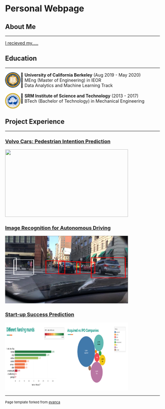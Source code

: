 # Personal Webpage

## About Me
---
[I recieved my.....](/about.md)

## Education
---

<img style="float: left;" src="images/berkeley.png?raw=true" width="50" height="50"/>&#8;
 **University of California Berkeley** (Aug 2019 - May 2020)
<br>
&#8;  MEng (Master of Engineering) in IEOR
<br>
&#8;  Data Analytics and Machine Learning Track     
<br>
<img style="float: left;" src="images/srm.png?raw=true" width="50" height="50"/>&#8;
**SRM Institute of Science and Technology** (2013 - 2017)
<br>
&#8;  BTech (Bachelor of Technology) in Mechanical Engineering
<br><br>

## Project Experience
---

### [Volvo Cars: Pedestrian Intention Prediction](/meng_volvo.md)

<p align='left'>
    <a href='https://rajarathnambalakrishnan.github.io/webpage/meng_volvo.html'>
    <img src="images/modelC.gif?raw=true" width="400" height="220"/></a>
</p> 

### [Image Recognition for Autonomous Driving](/meng_capstone.md)

<p align='left'>
    <img src="images/capstone1.png?raw=true" width="400" height="220"/>
</p>

### [Start-up Success Prediction](/meng_startup.md)

<p align='left'>
    <img src="images/startup.png?raw=true" width="400" height="220"/>
</p>

---
<p style="font-size:11px">Page template forked from <a href="https://github.com/evanca/quick-portfolio">evanca</a></p>
<!-- Remove above link if you don't want to attibute -->
